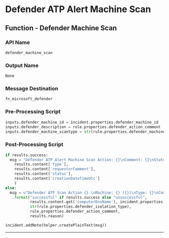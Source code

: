 <!--
    DO NOT MANUALLY EDIT THIS FILE
    THIS FILE IS AUTOMATICALLY GENERATED WITH resilient-circuits codegen
-->

# Defender ATP Alert Machine Scan

## Function - Defender Machine Scan

### API Name
`defender_machine_scan`

### Output Name
`None`

### Message Destination
`fn_microsoft_defender`

### Pre-Processing Script
```python
inputs.defender_machine_id = incident.properties.defender_machine_id
inputs.defender_description = rule.properties.defender_action_comment
inputs.defender_machine_scantype = str(rule.properties.defender_machine_scantype)

```

### Post-Processing Script
```python
if results.success:
  msg = "Defender ATP Alert Machine Scan Action: {}\nComment: {}\nStatus: {}\nStart Date: {}".format(
    results.content['type'],
    results.content['requestorComment'],
    results.content['status'],
    results.content['creationDateTimeUtc']
    )
else:
  msg = u"Defender ATP Scan Action {}.\nMachine: {} ({})\nType: {}\nComment: {}\nReason: {}"\
   .format("successful" if results.success else "unsuccessful",
           results.content.get('computerDnsName'), incident.properties.defender_machine_id,
           str(rule.properties.defender_isolation_type),
           rule.properties.defender_action_comment,
           results.reason)

incident.addNote(helper.createPlainText(msg))

```

---

